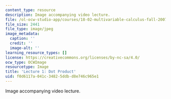 ```yaml
---
content_type: resource
description: Image accompanying video lecture.
file: /ol-ocw-studio-app/courses/18-02-multivariable-calculus-fall-2007/f0d6117a041c34825ddbd8e746c965e1_01.jpg
file_size: 2441
file_type: image/jpeg
image_metadata:
  caption: ''
  credit: ''
  image-alt: ''
learning_resource_types: []
license: https://creativecommons.org/licenses/by-nc-sa/4.0/
ocw_type: OCWImage
resourcetype: Image
title: 'Lecture 1: Dot Product'
uid: f0d6117a-041c-3482-5ddb-d8e746c965e1
---
```

Image accompanying video lecture.